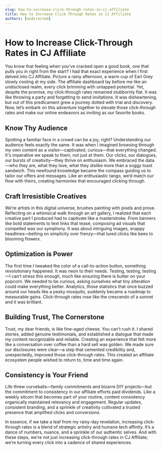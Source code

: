 ```yaml
---
slug: how-to-increase-click-through-rates-in-cj-affiliate
title: How to Increase Click Through Rates in CJ Affiliate
authors: [undirected]
---
```


# How to Increase Click-Through Rates in CJ Affiliate

You know that feeling when you’ve cracked open a good book, one that pulls you in right from the start? I had that exact experience when I first delved into CJ Affiliate. Picture a rainy afternoon, a warm cup of Earl Grey slowly cooling at my side. The affiliate dashboard lay before me like an undisclosed realm, every click brimming with untapped potential. Yet, despite the promise, my click-through rates remained stubbornly flat. It was like throwing a party and forgetting to send invitations. It was disheartening, but out of this predicament grew a journey dotted with trial and discovery. Now, let’s embark on this adventure together to elevate those click-through rates and make our online endeavors as inviting as our favorite books.

## Know Thy Audience

Spotting a familiar face in a crowd can be a joy, right? Understanding our audience feels exactly the same. It was when I imagined browsing through my own content as a visitor—captivated, curious—that everything changed. It's imperative we speak to them, not just at them. Our clicks, our dialogues, our bursts of creativity—they thrive on enthusiasm. We embraced the data—who they are, what they love, what they dislike more than a soggy toast sandwich. This newfound knowledge became the compass guiding us to tailor our offers and messages. Like an enthusiastic tango, we’d match our flow with theirs, creating harmonies that encouraged clicking through. 

## Craft Irresistible Creatives

We’re artists in this digital universe, brushes painting with pixels and prose. Reflecting on a whimsical walk through an art gallery, I realized that each creative part I produced had to captivate like a masterstroke. From banners like bold statements to text links that tease, composing ad visuals that compelled was our symphony. It was about intriguing images, snappy headlines—betting on simplicity over frenzy—that lured clicks like bees to blooming flowers.

## Optimization is Power

The first time I tweaked the color of a call-to-action button, something revolutionary happened. It was neon to their needs. Testing, testing, testing—I can’t stress this enough, much like ensuring there is butter on your popcorn. We needed to be curious, asking ourselves what tiny alteration could make everything better. Analytics, those statistics that once buzzed around our heads like a pesky mosquito, suddenly became a roadmap to measurable gains. Click-through rates rose like the crescendo of a sonnet and it was brilliant.

## Building Trust, The Cornerstone

Trust, my dear friends, is like fine-aged cheese. You can’t rush it. I shared stories, added genuine testimonials, and established a dialogue that made my content recognizable and reliable. Creating an experience that felt more like a conversation over coffee than a hard sell was golden. We made sure our disclosures were clear—a step that cemented credibility and, unexpectedly, improved those click-through rates. This created an affiliate ecosystem people wished to return to, time and time again.

## Consistency is Your Friend

Life threw curveballs—family commitments and bizarre DIY projects—but the commitment to consistency in our affiliate efforts paid dividends. Like a weekly sitcom that becomes part of your routine, content consistency organically maintained relevancy and engagement. Regular updates, consistent branding, and a sprinkle of creativity cultivated a trusted presence that amplified clicks and conversions.

In essence, if we take a leaf from my rainy-day revelation, increasing click-through rates is a blend of strategic artistry and humane tech affinity. It’s a dance of numbers, nuance, and a sprinkle of our authentic selves. And with these steps, we're not just increasing click-through rates in CJ Affiliate; we’re turning every click into a cadence of shared experiences.